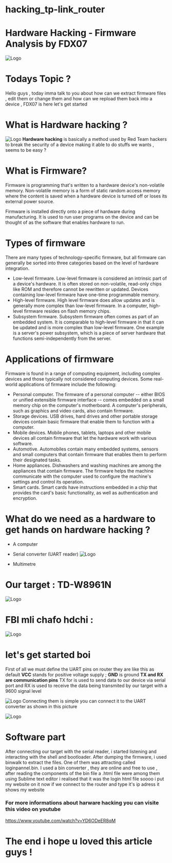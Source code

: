 # hacking_tp-link_router

# Hardware Hacking - Firmware Analysis  by FDX07
![Logo](https://pbs.twimg.com/media/FLLNygXWUAAQHfC.jpg)

# Todays Topic ?

Hello guys , today imma talk to you about how can we extract firmware files , edit them or change them and how can we repload them back into a device , FDX07 is here let's get started
# What is Hardware hacking ?
![Logo](https://c.tenor.com/E3SGDcyydMMAAAAC/batman-hmm.gif)
**Hardware hacking** is basically a method used by Red Team hackers to break the security of a device making it able to do stuffs we wants , seems to be easy ?

# What is Firmware?

Firmware is programming that's written to a hardware device's non-volatile memory. Non-volatile memory is a form of static random access memory where the content is saved when a hardware device is turned off or loses its external power source.

Firmware is installed directly onto a piece of hardware during manufacturing. It is used to run user programs on the device and can be thought of as the software that enables hardware to run.



# Types of firmware
There are many types of technology-specific firmware, but all firmware can generally be sorted into three categories based on the level of hardware integration.

- Low-level firmware. Low-level firmware is considered an intrinsic part of a device's hardware. It is often stored on non-volatile, read-only chips like ROM and therefore cannot be rewritten or updated. Devices containing low-level firmware have one-time programmable memory.
- High-level firmware. High level firmware does allow updates and is generally more complex than low-level firmware. In a computer, high-level firmware resides on flash memory chips.
- Subsystem firmware. Subsystem firmware often comes as part of an embedded system. It is comparable to high-level firmware in that it can be updated and is more complex than low-level firmware. One example is a server's power subsystem, which is a piece of server hardware that functions semi-independently from the server.

# Applications of firmware

Firmware is found in a range of computing equipment, including complex devices and those typically not considered computing devices. Some real-world applications of firmware include the following:

- Personal computer. The firmware of a personal computer -- either BIOS or unified extensible firmware interface -- comes embedded on a small memory chip on the computer's motherboard. A computer's peripherals, such as graphics and video cards, also contain firmware.
- Storage devices. USB drives, hard drives and other portable storage devices contain basic firmware that enable them to function with a computer.
- Mobile devices. Mobile phones, tablets, laptops and other mobile devices all contain firmware that let the hardware work with various software.
- Automotive. Automobiles contain many embedded systems, sensors and small computers that contain firmware that enables them to perform their designated tasks.
- Home appliances. Dishwashers and washing machines are among the appliances that contain firmware. The firmware helps the machine communicate with the computer used to configure the machine's settings and control its operation.
- Smart cards. Smart cards have instructions embedded in a chip that provides the card's basic functionality, as well as authentication and encryption.

# What do we need as a hardware to get hands on hardware hacking ?
- A computer
- Serial converter (UART reader)
![Logo](https://www.gmelectronic.com/data/product/1024_1024/pctdetail.775-275.1.jpg)

- Multimetre

# Our target : TD-W8961N
![Logo](https://www.ahlaninformatique.ma/wp-content/uploads/2021/07/p_1_1_4_4_1144-TP-Link-Routeur-ADSL2-WiFi-N-300-Mbps.jpg)

# FBI mli chafo hdchi :
![Logo](https://i.pinimg.com/originals/f6/b1/3c/f6b13ce59168ccf8bf189446f4204a96.jpg)

# let's get started boi

First of all we must define the UART pins on router they are like this as default
**VCC** stands for positive voltage supply ; **GND** is ground **TX and RX are communication pins** TX for is used to send data to our device via serial port and RX is used to receive the data being transmited by our target with a 9600 signal level

![Logo](https://re-ws.pl/wp-content/uploads/2017/09/pinout.jpg)
Connecting them is simple you can connect it to the UART converter as shown in this picture

![Logo](https://www.riverloopsecurity.com/img/blog/hw-101-jtag/goodfet.jpg)
# Software part

After connecting our target with the serial reader, i started listening and interacting with the shell and bootloader. After dumping the firmware, i used binwalk to extract the files.  One of them was attracting called loginpannel.bin. I used a bin converter , they are online and free to use , after reading the components of the bin file a .html file were among them using Sublime text editor i realised that it was the login html file soooo i put my website on it now if we connect to the router and type it's ip adress it shows my website

### For more informations about harware hacking you can visite this video on youtube

https://www.youtube.com/watch?v=YD6ODeER8qM

# The end i hope u loved this article guys !
